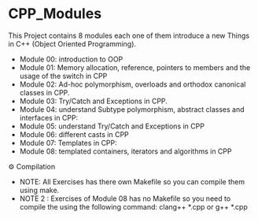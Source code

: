 # CPP_Modules
This Project contains 8 modules each one of them introduce a new Things in C++ (Object Oriented Programming).

 - Module 00: introduction to OOP 
 - Module 01: Memory allocation, reference, pointers to members and the usage of the switch in CPP
 - Module 02: Ad-hoc polymorphism, overloads and orthodox canonical classes in CPP.
 - Module 03: Try/Catch and Exceptions in CPP.
 - Module 04: understand Subtype polymorphism, abstract classes and interfaces in CPP:
 - Module 05: understand Try/Catch and Exceptions in CPP
 - Module 06: different casts in CPP
 - Module 07: Templates in CPP:
 - Module 08: templated containers, iterators and algorithms in CPP 

⚙️ Compilation
- NOTE: All Exercises has there own Makefile so you can compile them using make.
- NOTE 2 : Exercises of Module 08 has no Makefile so you need to compile the using the following command: clang++ *.cpp or g++ *.cpp

